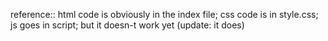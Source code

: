 reference::
html code is obviously in the index file;
css code is in style.css;
js goes in script; but it doesn-t work yet (update: it does)